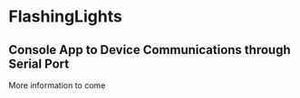 # FlashingLights

<h2>Console App to Device Communications through Serial Port</h2>

<p>More information to come</p>
